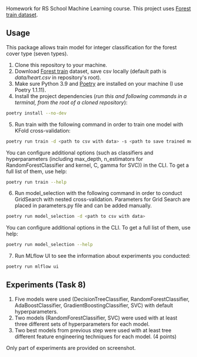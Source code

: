 Homework for RS School Machine Learning course.
This project uses [Forest train dataset](https://www.kaggle.com/competitions/forest-cover-type-prediction).

## Usage
This package allows train model for integer classification for the forest cover type (seven types). 
1. Clone this repository to your machine.
2. Download [Forest train](https://www.kaggle.com/competitions/forest-cover-type-prediction) dataset, save csv locally (default path is *data/heart.csv* in repository's root).
3. Make sure Python 3.9 and [Poetry](https://python-poetry.org/docs/) are installed on your machine (I use Poetry 1.1.11).
4. Install the project dependencies (*run this and following commands in a terminal, from the root of a cloned repository*):
```sh
poetry install --no-dev
```
5. Run train with the following command in order to train one model with KFold cross-validation:
```sh
poetry run train -d <path to csv with data> -s <path to save trained model>
```
You can configure additional options (such as classifiers and hyperparameters (including max_depth, n_estimators for RandomForestClassifier and kernel, C, gamma for SVC)) in the CLI. 
To get a full list of them, use help:
```sh
poetry run train --help
```

6. Run model_selection with the following command in order to conduct GridSearch with nested cross-validation.
Parameters for Grid Search are placed in parameters.py file and can be added manually.
```sh
poetry run model_selection -d <path to csv with data> 
```
You can configure additional options in the CLI.  To get a full list of them, use help:
```sh
poetry run model_selection --help
```
7. Run MLflow UI to see the information about experiments you conducted:
```sh
poetry run mlflow ui
```

## Experiments (Task 8)
1. Five models were used (DecisionTreeClassifier,
            RandomForestClassifier,
            AdaBoostClassifier,
            GradientBoostingClassifier,
            SVC) with default hyperparameters.
2. Two models (RandomForestClassifier, SVC) were used with at least three different sets of hyperparameters for each model. 
3. Two best models from previous step were used with at least tree different feature engineering techniques for each model. (4 points)

Only part of experiments are provided on screenshot.